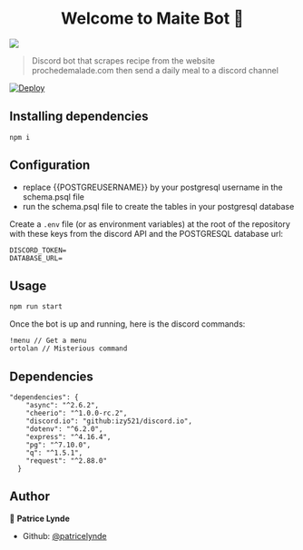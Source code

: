 <h1 align="center">Welcome to Maite Bot 👋</h1>
<p>
  <img src="https://img.shields.io/badge/version-1.0.0-blue.svg?cacheSeconds=2592000" />
</p>

> Discord bot that scrapes recipe from the website prochedemalade.com then send a daily meal to a discord channel

[![Deploy](https://www.herokucdn.com/deploy/button.svg)](https://heroku.com/deploy)

## Installing dependencies

```
npm i
```

## Configuration

- replace {{POSTGREUSERNAME}} by your postgresql username in the schema.psql file
- run the schema.psql file to create the tables in your postgresql database

Create a `.env` file (or as environment variables) at the root of the repository with these keys from the discord API and the POSTGRESQL database url:
```
DISCORD_TOKEN=
DATABASE_URL=
```

## Usage

```sh
npm run start
```

Once the bot is up and running, here is the discord commands:
```
!menu // Get a menu
ortolan // Misterious command
```

## Dependencies

```
"dependencies": {
    "async": "^2.6.2",
    "cheerio": "^1.0.0-rc.2",
    "discord.io": "github:izy521/discord.io",
    "dotenv": "^6.2.0",
    "express": "^4.16.4",
    "pg": "^7.10.0",
    "q": "^1.5.1",
    "request": "^2.88.0"
  }
```

## Author

👤 **Patrice Lynde**

* Github: [@patricelynde](https://github.com/patricelynde)
